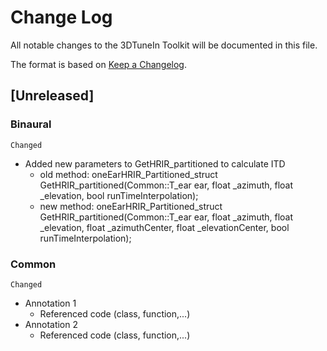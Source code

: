 
# Change Log
All notable changes to the 3DTuneIn Toolkit will be documented in this file.

The format is based on [Keep a Changelog](http://keepachangelog.com/).

## [Unreleased]
### Binaural
`Changed`
- Added new parameters to GetHRIR_partitioned to calculate ITD
  * old method: oneEarHRIR_Partitioned_struct GetHRIR_partitioned(Common::T_ear ear, float _azimuth, float _elevation, bool runTimeInterpolation);
  * new method: oneEarHRIR_Partitioned_struct GetHRIR_partitioned(Common::T_ear ear, float _azimuth, float _elevation, float _azimuthCenter, float _elevationCenter, bool runTimeInterpolation);

### Common
`Changed`
- Annotation 1
  * Referenced code (class, function,...)
- Annotation 2
  * Referenced code (class, function,...)
 
